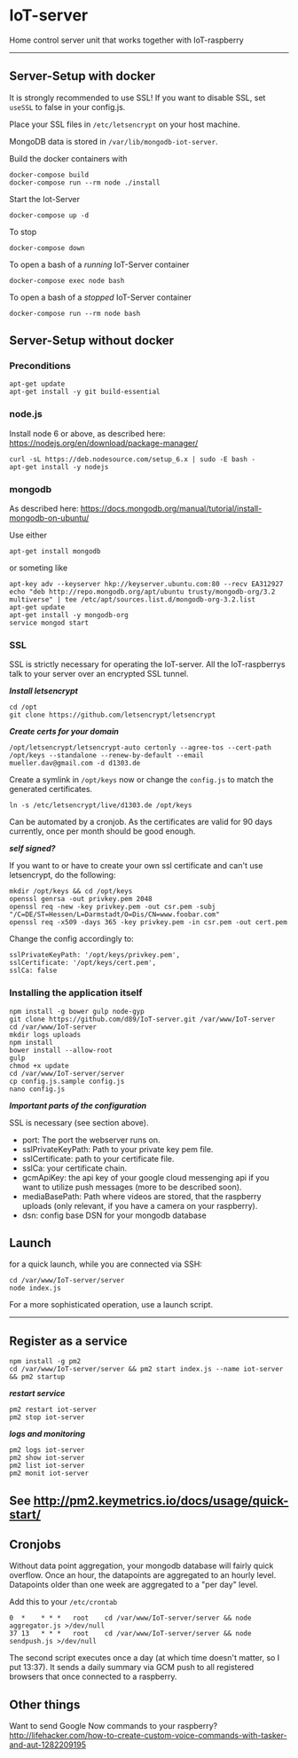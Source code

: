 # IoT-server
Home control server unit that works together with IoT-raspberry

---

## Server-Setup with docker

It is strongly recommended to use SSL! If you want to disable SSL, set `useSSL` to false in your config.js. 

Place your SSL files in `/etc/letsencrypt` on your host machine.

MongoDB data is stored in `/var/lib/mongodb-iot-server`.

Build the docker containers with

    docker-compose build
    docker-compose run --rm node ./install
    
Start the Iot-Server 

    docker-compose up -d

To stop

    docker-compose down
    
To open a bash of a *running* IoT-Server container
    
    docker-compose exec node bash
    
To open a bash of a *stopped* IoT-Server container
    
    docker-compose run --rm node bash

## Server-Setup without docker

### Preconditions

```
apt-get update
apt-get install -y git build-essential
```

### node.js

Install node 6 or above, as described here: https://nodejs.org/en/download/package-manager/

```
curl -sL https://deb.nodesource.com/setup_6.x | sudo -E bash -
apt-get install -y nodejs
```

### mongodb

As described here: https://docs.mongodb.org/manual/tutorial/install-mongodb-on-ubuntu/

Use either

```
apt-get install mongodb
```

or someting like

```
apt-key adv --keyserver hkp://keyserver.ubuntu.com:80 --recv EA312927
echo "deb http://repo.mongodb.org/apt/ubuntu trusty/mongodb-org/3.2 multiverse" | tee /etc/apt/sources.list.d/mongodb-org-3.2.list
apt-get update
apt-get install -y mongodb-org
service mongod start
```

### SSL

SSL is strictly necessary for operating the IoT-server. All the IoT-raspberrys talk to your server over an encrypted SSL tunnel.

***Install letsencrypt***

```
cd /opt
git clone https://github.com/letsencrypt/letsencrypt
```

***Create certs for your domain***

```
/opt/letsencrypt/letsencrypt-auto certonly --agree-tos --cert-path /opt/keys --standalone --renew-by-default --email mueller.dav@gmail.com -d d1303.de
```

Create a symlink in ```/opt/keys``` now or change the ```config.js``` to match the generated certificates.

```
ln -s /etc/letsencrypt/live/d1303.de /opt/keys
```

Can be automated by a cronjob. As the certificates are valid for 90 days currently, once per month should be good enough.

***self signed?***

If you want to or have to create your own ssl certificate and can't use letsencrypt, do the following:

```
mkdir /opt/keys && cd /opt/keys
openssl genrsa -out privkey.pem 2048
openssl req -new -key privkey.pem -out csr.pem -subj "/C=DE/ST=Hessen/L=Darmstadt/O=Dis/CN=www.foobar.com"
openssl req -x509 -days 365 -key privkey.pem -in csr.pem -out cert.pem 
```

Change the config accordingly to:

```
sslPrivateKeyPath: '/opt/keys/privkey.pem',
sslCertificate: '/opt/keys/cert.pem',
sslCa: false
```

### Installing the application itself

```
npm install -g bower gulp node-gyp
git clone https://github.com/d89/IoT-server.git /var/www/IoT-server
cd /var/www/IoT-server
mkdir logs uploads
npm install
bower install --allow-root
gulp
chmod +x update
cd /var/www/IoT-server/server
cp config.js.sample config.js
nano config.js
```

***Important parts of the configuration***

SSL is necessary (see section above).

* port: The port the webserver runs on.
* sslPrivateKeyPath: Path to your private key pem file.
* sslCertificate: path to your certificate file.
* sslCa: your certificate chain.
* gcmApiKey: the api key of your google cloud messenging api if you want to utilize push messages (more to be described soon).
* mediaBasePath: Path where videos are stored, that the raspberry uploads (only relevant, if you have a camera on your raspberry).
* dsn: config base DSN for your mongodb database

## Launch

for a quick launch, while you are connected via SSH:

```
cd /var/www/IoT-server/server
node index.js
```

For a more sophisticated operation, use a launch script.

---

## Register as a service

```
npm install -g pm2
cd /var/www/IoT-server/server && pm2 start index.js --name iot-server && pm2 startup
```

***restart service***

```
pm2 restart iot-server
pm2 stop iot-server
```

***logs and monitoring***

```
pm2 logs iot-server
pm2 show iot-server
pm2 list iot-server
pm2 monit iot-server
```

See http://pm2.keymetrics.io/docs/usage/quick-start/
---

## Cronjobs

Without data point aggregation, your mongodb database will fairly quick overflow. Once an hour, the datapoints are aggregated to an hourly level. Datapoints older than one week are aggregated to a "per day" level. 

Add this to your ```/etc/crontab```

```
0  *    * * *   root    cd /var/www/IoT-server/server && node aggregator.js >/dev/null
37 13   * * *   root    cd /var/www/IoT-server/server && node sendpush.js >/dev/null
```

The second script executes once a day (at which time doesn't matter, so I put 13:37). It sends a daily summary via GCM push to all registered browsers that once connected to a raspberry.

## Other things
Want to send Google Now commands to your raspberry? http://lifehacker.com/how-to-create-custom-voice-commands-with-tasker-and-aut-1282209195
